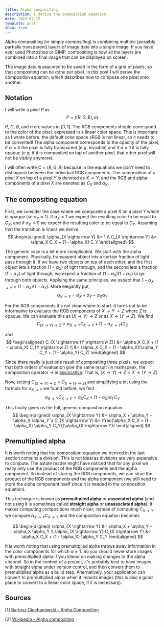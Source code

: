 ```yaml
---
title: Alpha compositing
description: I derive the composition equation.
date: 2023-02-15
template: post
show: true
---
```


Alpha compositing (or simply *compositing*) is combining multiple (possibly partially transparent) layers of image data into a single image. If you have ever used Photoshop or GIMP, compositing is how all the layers are combined into a final image that can be displayed on screen.

The image data is assumed to be saved in the form of a grid of pixels, so that compositing can be done per pixel. In this post I will derive the composition equation, which describes how to compose one pixel onto another.


## Notation

I will write a pixel $P$ as
$$ P = ((R, G, B), \alpha) $$

$R$, $G$, $B$, and $\alpha$ are values in $[0, 1]$. The RGB components should correspond to the color of the pixel, expressed in a linear color space. This is important: as I wrote before, the default color space sRGB is not linear, so it needs to be converted! The alpha component corresponds to the opacity of the pixel, if $\alpha = 0$ the pixel is fully transparent (e.g. invisible) and if $\alpha = 1$ it is fully opaque (e.g. if it is composited on top of another pixel, that other pixel will not be visibly anymore).

I will often write $C = (R, G, B)$ because in the equations we don't need to distinguish between the individual RGB components. The composition of a pixel $X$ on top of a pixel $Y$ is denoted as $X \rightarrow Y$, and the RGB and alpha components of a pixel $X$ are denoted as $C_X$ and $\alpha_X$.


## The compositing equation

First, we consider the case where we composite a pixel $X$ on a pixel $Y$ which is opaque (so $\alpha_Y = 1$). If $\alpha_X = 1$ we expect the resulting color to be equal to $C_X$, and if $\alpha_X = 0$ we expect the resulting color to be equal to $C_Y$. Assuming that the transition is linear we derive
$$ \begin{aligned} \alpha_{X \rightarrow Y} &= 1 \\ C_{X \rightarrow Y} &= \alpha_X C_X + (1 - \alpha_X) C_Y \end{aligned} $$

The generic case is a bit more complicated. We start with the alpha component. Physically, transparent object lets a certain fraction of light pass through it. If we have two objects on top of each other, and the first object lets a fraction $(1 - \alpha_X)$ of light through, and the second lets a fraction $(1 - \alpha_Y)$ of light through, we expect a fraction of $(1 - \alpha_X)(1 - \alpha_Y)$ to go through both objects. Applying the same principles, we expect that $1 - \alpha_{X \rightarrow Y} = (1 - \alpha_X)(1 - \alpha_Y)$. More elegantly put,
$$ \alpha_{X \rightarrow Y} = \alpha_X + \alpha_Y - \alpha_X \alpha_Y $$

For the RGB components it's not clear where to start. It turns out to be informative to evaluate the RGB components of $X \rightarrow Y \rightarrow Z$ where $Z$ is opaque. We can evaluate this as $(X \rightarrow Y) \rightarrow Z$ or as $X \rightarrow (Y \rightarrow Z)$. We find
$$ C_{(X \rightarrow Y) \rightarrow Z} = \alpha_{X \rightarrow Y} C_{X \rightarrow Y} + (1 - \alpha_{X \rightarrow Y})C_Z $$

and
$$ \begin{aligned} C_{X \rightarrow (Y \rightarrow Z)} &= \alpha_X C_X + (1 - \alpha_X) C_{Y \rightarrow Z} \\ &= \alpha_X C_X + (1 - \alpha_X)(\alpha_Y C_Y + (1 - \alpha_Y) C_Z) \end{aligned} $$

Since there really is just one result of compositing three pixels, we expect that both orders of evaluation give the same result (in mathspeak, the composition operator $\rightarrow$ is [associative](https://en.wikipedia.org/wiki/Associative_property). That is, $(X \rightarrow Y) \rightarrow Z = X \rightarrow (Y \rightarrow Z)$.

Now, setting $C_{(X \rightarrow Y) \rightarrow Z} = C_{X \rightarrow (Y \rightarrow Z)}$ and simplifying a bit using the formula for $\alpha_{X \rightarrow Y}$ we found before, we find
$$ \alpha_{X \rightarrow Y} C_{X \rightarrow Y} = \alpha_X C_X + (1 - \alpha_X) \alpha_Y C_Y $$

This finally gives us the full, generic composition equation
$$ \begin{aligned} \alpha_{X \rightarrow Y} &= \alpha_X + \alpha_Y - \alpha_X \alpha_Y \\ C_{X \rightarrow Y} &= \frac{\alpha_X C_X + (1 - \alpha_X) \alpha_Y C_Y}{\alpha_{X \rightarrow Y}} \end{aligned} $$


## Premultiplied alpha

It is worth noting that the composition equation we derived in the last section contains a division. This is not ideal as divisions are very expensive to compute. The astute reader might have noticed that for any pixel we really only use the product of the RGB components and the alpha component. So instead of storing the RGB components, we can store the product of the RGB components and the alpha component (we still need to store the alpha component itself since it is needed in the composition equation).

This technique is known as **premultiplied alpha** or **associated alpha** (and not using it is sometimes called **straight alpha** or **unassociated alpha**). It makes computing compositions much nicer; instead of computing $C_{X \rightarrow Y}$ we compute $\alpha_{X \rightarrow Y} C_{X \rightarrow Y}$ and the composition equation becomes

$$ \begin{aligned} \alpha_{X \rightarrow Y} &= \alpha_X + \alpha_Y - \alpha_X \alpha_Y \\ \alpha_{X \rightarrow Y} C_{X \rightarrow Y} &= \alpha_X C_X + (1 - \alpha_X) \alpha_Y C_Y \end{aligned} $$

It is worth noting that using premultiplied alpha throws away information in the color components for which $\alpha \neq 1$. So you should never store images with premultiplied alpha if you intend on making changes to the alpha channel. So in the context of a project, it's probably best to have images with straight alpha under version control, and then convert them to premultiplied alpha as a build step. Alternatively, your application can convert to premultiplied alpha when it imports images (this is also a good place to convert to a linear color space, if it is necessary).


## Sources

[1] [Bartosz Ciechanowski - Alpha Compositing](https://ciechanow.ski/alpha-compositing)

[2] [Wikipedia - Alpha compositing](https://en.wikipedia.org/wiki/Alpha_compositing)
